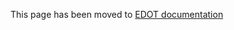 This page has been moved to [EDOT documentation](https://www.elastic.co/docs/reference/opentelemetry/edot-sdks/java/migration.html)
